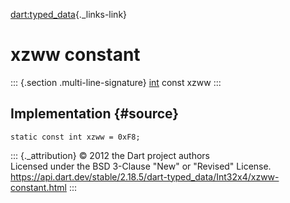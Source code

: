 [dart:typed\_data](../../dart-typed_data/dart-typed_data-library){._links-link}

xzww constant
=============

::: {.section .multi-line-signature}
[int](../../dart-core/int-class) const xzww
:::

Implementation {#source}
--------------

``` {.language-dart data-language="dart"}
static const int xzww = 0xF8;
```

::: {._attribution}
© 2012 the Dart project authors\
Licensed under the BSD 3-Clause \"New\" or \"Revised\" License.\
<https://api.dart.dev/stable/2.18.5/dart-typed_data/Int32x4/xzww-constant.html>
:::
